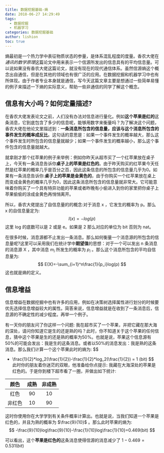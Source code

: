 ```yaml
---
title: 数据挖掘基础-熵
date: 2018-06-27 14:29:49
tags:
  - 数据挖掘
  - 机器学习
categories: 数据挖掘基础
author: lishion
toc: true
---
```


熵最初是一个热力学中表征物质状态的参量，是体系混乱程度的度量。香农大佬在*通讯的数学原理*这篇论文中用来表示一个信源所发出的信息具有的平均信息量。可以说如果没有香农大佬这篇论文，就没有现在的现代通信体系。虽然信源熵这个概念出自通信，但是在其他的领域也有很广泛的应用。在数据挖掘和机器学习中也有所体现。由于作者专业本身就是通信，写今天这篇文章主要是想通过一些简单易懂的例子来描述一下熵的实际意义，帮助一些非通信的同学了解这个概念。

## 信息有大小吗？如何定量描述?

在香农大佬发表论文之前，人们没有办法对信息进行量化。例如**这个苹果是红的**这条消息，它到底包含了多少的信息呢，能够用数字来衡量吗？为了解决这个问题，香农大佬在他论文里描述到：**一条消息所包含的信息量，应该与这个消息所包含的事件发生的概率成反比**。这句话的意思是：如果一个事件发生的概率越大，那么这个事件发生时所包含的信息量就越少；如果一个事件发生的概率越小，那么这个事件包含的信息量就越大。

就拿刚才那个红苹果的例子来举例：例如你昨天从超市买了一个红苹果放在桌子上，今天有一条消息告诉你**桌子上的苹果是红色的**。由于昨天购买的红苹果今天任然是红苹果的概率几乎是百分之百，因此这条信息的所包含的信息量几乎为0。如果有一条消息告诉你:**桌子上的苹果是金黄色的**，由于你购买一个红苹果放在桌上而变成金黄色的概率几乎为0，因此这条消息所包含的信息量就非常大。它可能意味着你购买了一个具有特异功能的苹果或者昨晚有小偷进入到你的家里把你桌子上苹果偷偷的涂成金黄色再悄悄离开。

所以，香农大佬提出了自信息量的的概念:对于消息 x ，它发生的概率为 p。那么 x 的自信息量定为:
$$
I(x) = -log(p)
$$
这里 log 的底数可以是 2 或是 e。如果是 2 那么对应的单位为 bit 否则为 nat。   

在很多时候，消息源都不止发出一条消息。那么如何衡量一个消息源的所包含的信息量呢?这里可以采用我们在统计学中**期望值**的思想：对于一个可以发出 n 条消息的消息源 X ，其中消息 $m_i$ 所发生的概率为 $p_i$ 。那么这个消息所包含的平均自信息量为:
$$
E(X)=-\sum_{i=1}^n\frac{1}{p_i}log(p)
$$
这也就是熵的定义。

## 信息增益

信息增益在数据挖掘中也有许多的应用，例如在决策树选择属性进行划分的时候要优先选择信息增益较大的属性。简答来说，信息增益就是在收到了一条消息后，信息源的不确定性的减少程度。再举一个例子。 

有一天你的朋友问了你这样一个问题: 我在超市买了一个苹果，并把它藏在那大海的深处，请问你知道它是生的还是熟的吗？此时，你不知道关于这个苹果的任何信息，猜中这个苹果是生的还是熟的概率为50%。也就是说，苹果这个信息源有50%的可能会发出：我是生的这条消息。或者以50%的消息发出：我是熟的这条消息。那么我们计算一个这个苹果此时的熵为:
$$
- \frac{1}{2}*log_2(\frac{1}{2})-\frac{1}{2}*log_2(\frac{1}{2}) = 1 (bit)
$$
此时你的朋友着你迷茫的双眼，他准备给你点提示: 我藏在大海深处的苹果是红色的。于是你到楼下超市看了一圈，并做出如下统计:

|  颜色  | 成熟 | 非成熟 |
| :----: | :--: | :----: |
|  红色  |  90  |   10   |
| 非红色 |  10  |   90   |



这时你使用你在大学学到有关条件概率计算出。也就是说，当我们知道一个苹果是红色的，并且为熟的概率为 $\frac{9}{10}$ 。那么此时苹果的熵为:
$$
-\frac{9}{10}log\frac{9}{10}-\frac{1}{10}log\frac{1}{10}=0.469(bit)
$$


可以看出，这个**苹果是红色的**这条消息使得信源的消息减少了 $1 - 0.469 = 0.531(bit)$



